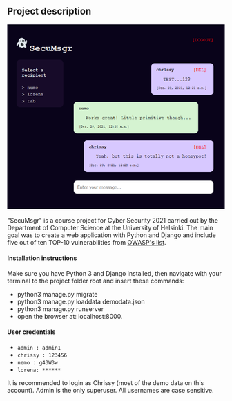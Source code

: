 ## Project description

<img src=".\documents\screenshot_1.PNG" alt="screenshot_1" style="zoom: 67%;" />

"SecuMsgr" is a course project for Cyber Security 2021 carried out by the Department of Computer Science at the University of Helsinki. The main goal was to create a web application with Python and Django and include five out of ten TOP-10 vulnerabilities from [OWASP's list](https://owasp.org/Top10/).

#### Installation instructions

Make sure you have Python 3 and Django installed, then navigate with your terminal to the project folder root and insert these commands:

- python3 manage.py migrate
- python3 manage.py loaddata demodata.json
- python3 manage.py runserver
- open the browser at: localhost:8000.

#### User credentials

- `admin : admin1`
- `chrissy : 123456`
- `nemo : g43W3w`
- `lorena: ******`

It is recommended to login as Chrissy (most of the demo data on this account). Admin is the only superuser. All usernames are case sensitive.

